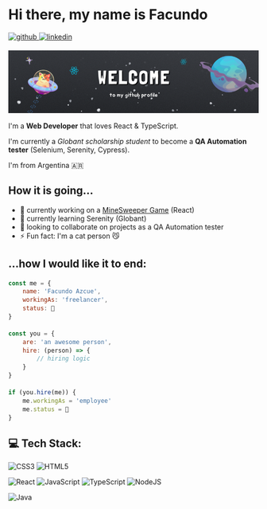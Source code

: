 # Hi there, my name is Facundo 
<a href="https://github.com/fazcue">
<img src=https://img.shields.io/badge/github-%2324292e.svg?&style=for-the-badge&logo=github&logoColor=white alt=github style="margin-bottom: 5px;" />
</a>
<a href="https://linkedin.com/in/facundo-azcue" target="_blank">
<img src=https://img.shields.io/badge/linkedin-%231E77B5.svg?&style=for-the-badge&logo=linkedin&logoColor=white alt=linkedin style="margin-bottom: 5px;" />
</a>

![](https://github.com/fazcue/fazcue/blob/main/banner.png?raw=true)

I'm a **Web Developer** that loves React & TypeScript.

I'm currently a _Globant scholarship student_ to become a **QA Automation tester** (Selenium, Serenity, Cypress).

I'm from Argentina 🇦🇷

## How it is going...

- 🔭 currently working on a [MineSweeper Game](https://github.com/fazcue/minesweeperGame) (React)
- 🌱 currently learning Serenity (Globant) 
- 👯 looking to collaborate on projects as a QA Automation tester 
- ⚡ Fun fact: I'm a cat person 😼 


## ...how I would like it to end:
```javascript
const me = { 
    name: 'Facundo Azcue',
    workingAs: 'freelancer',
    status: 🫠
}

const you = { 
    are: 'an awesome person',
    hire: (person) => {
        // hiring logic
    }
}

if (you.hire(me)) {
    me.workingAs = 'employee'
    me.status = 🤗
}
```

## 💻 Tech Stack:
![CSS3](https://img.shields.io/badge/css3-%231572B6.svg?style=for-the-badge&logo=css3&logoColor=white)
![HTML5](https://img.shields.io/badge/html5-%23E34F26.svg?style=for-the-badge&logo=html5&logoColor=white)

![React](https://img.shields.io/badge/react-%2320232a.svg?style=for-the-badge&logo=react&logoColor=%2361DAFB)
![JavaScript](https://img.shields.io/badge/javascript-%23323330.svg?style=for-the-badge&logo=javascript&logoColor=%23F7DF1E)
![TypeScript](https://img.shields.io/badge/typescript-%23007ACC.svg?style=for-the-badge&logo=typescript&logoColor=white)
![NodeJS](https://img.shields.io/badge/node.js-6DA55F?style=for-the-badge&logo=node.js&logoColor=white)

![Java](https://img.shields.io/badge/java-%23ED8B00.svg?style=for-the-badge&logo=openjdk&logoColor=white)
